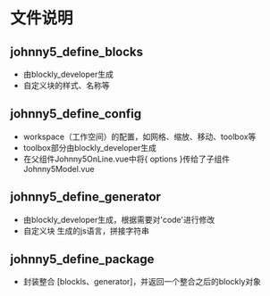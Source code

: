 # 文件说明

## johnny5_define_blocks
* 由blockly_developer生成
* 自定义块的样式、名称等

## johnny5_define_config
* workspace（工作空间）的配置，如网格、缩放、移动、toolbox等
* toolbox部分由blockly_developer生成
* 在父组件Johnny5OnLine.vue中将{ options }传给了子组件Johnny5Model.vue

## johnny5_define_generator
* 由blockly_developer生成，根据需要对'code'进行修改
* 自定义块 生成的js语言，拼接字符串

## johnny5_define_package
* 封装整合 [blockls、generator]，并返回一个整合之后的blockly对象

